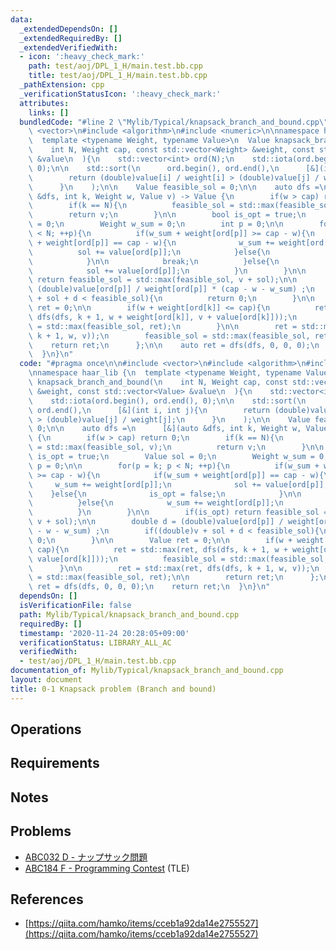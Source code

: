 ```yaml
---
data:
  _extendedDependsOn: []
  _extendedRequiredBy: []
  _extendedVerifiedWith:
  - icon: ':heavy_check_mark:'
    path: test/aoj/DPL_1_H/main.test.bb.cpp
    title: test/aoj/DPL_1_H/main.test.bb.cpp
  _pathExtension: cpp
  _verificationStatusIcon: ':heavy_check_mark:'
  attributes:
    links: []
  bundledCode: "#line 2 \"Mylib/Typical/knapsack_branch_and_bound.cpp\"\n\n#include\
    \ <vector>\n#include <algorithm>\n#include <numeric>\n\nnamespace haar_lib {\n\
    \  template <typename Weight, typename Value>\n  Value knapsack_branch_and_bound(\n\
    \    int N, Weight cap, const std::vector<Weight> &weight, const std::vector<Value>\
    \ &value\n  ){\n    std::vector<int> ord(N);\n    std::iota(ord.begin(), ord.end(),\
    \ 0);\n\n    std::sort(\n      ord.begin(), ord.end(),\n      [&](int i, int j){\n\
    \        return (double)value[i] / weight[i] > (double)value[j] / weight[j];\n\
    \      }\n    );\n\n    Value feasible_sol = 0;\n\n    auto dfs =\n      [&](auto\
    \ &dfs, int k, Weight w, Value v) -> Value {\n        if(w > cap) return 0;\n\
    \        if(k == N){\n          feasible_sol = std::max(feasible_sol, v);\n  \
    \        return v;\n        }\n\n        bool is_opt = true;\n        Value sol\
    \ = 0;\n        Weight w_sum = 0;\n        int p = 0;\n\n        for(p = k; p\
    \ < N; ++p){\n          if(w_sum + weight[ord[p]] >= cap - w){\n            if(w_sum\
    \ + weight[ord[p]] == cap - w){\n              w_sum += weight[ord[p]];\n    \
    \          sol += value[ord[p]];\n            }else{\n              is_opt = false;\n\
    \            }\n\n            break;\n          }else{\n            w_sum += weight[ord[p]];\n\
    \            sol += value[ord[p]];\n          }\n        }\n\n        if(is_opt)\
    \ return feasible_sol = std::max(feasible_sol, v + sol);\n\n        double d =\
    \ (double)value[ord[p]] / weight[ord[p]] * (cap - w - w_sum) ;\n        if((double)v\
    \ + sol + d < feasible_sol){\n          return 0;\n        }\n\n        Value\
    \ ret = 0;\n\n        if(w + weight[ord[k]] <= cap){\n          ret = std::max(ret,\
    \ dfs(dfs, k + 1, w + weight[ord[k]], v + value[ord[k]]));\n          feasible_sol\
    \ = std::max(feasible_sol, ret);\n        }\n\n        ret = std::max(ret, dfs(dfs,\
    \ k + 1, w, v));\n        feasible_sol = std::max(feasible_sol, ret);\n\n    \
    \    return ret;\n      };\n\n    auto ret = dfs(dfs, 0, 0, 0);\n    return ret;\n\
    \  }\n}\n"
  code: "#pragma once\n\n#include <vector>\n#include <algorithm>\n#include <numeric>\n\
    \nnamespace haar_lib {\n  template <typename Weight, typename Value>\n  Value\
    \ knapsack_branch_and_bound(\n    int N, Weight cap, const std::vector<Weight>\
    \ &weight, const std::vector<Value> &value\n  ){\n    std::vector<int> ord(N);\n\
    \    std::iota(ord.begin(), ord.end(), 0);\n\n    std::sort(\n      ord.begin(),\
    \ ord.end(),\n      [&](int i, int j){\n        return (double)value[i] / weight[i]\
    \ > (double)value[j] / weight[j];\n      }\n    );\n\n    Value feasible_sol =\
    \ 0;\n\n    auto dfs =\n      [&](auto &dfs, int k, Weight w, Value v) -> Value\
    \ {\n        if(w > cap) return 0;\n        if(k == N){\n          feasible_sol\
    \ = std::max(feasible_sol, v);\n          return v;\n        }\n\n        bool\
    \ is_opt = true;\n        Value sol = 0;\n        Weight w_sum = 0;\n        int\
    \ p = 0;\n\n        for(p = k; p < N; ++p){\n          if(w_sum + weight[ord[p]]\
    \ >= cap - w){\n            if(w_sum + weight[ord[p]] == cap - w){\n         \
    \     w_sum += weight[ord[p]];\n              sol += value[ord[p]];\n        \
    \    }else{\n              is_opt = false;\n            }\n\n            break;\n\
    \          }else{\n            w_sum += weight[ord[p]];\n            sol += value[ord[p]];\n\
    \          }\n        }\n\n        if(is_opt) return feasible_sol = std::max(feasible_sol,\
    \ v + sol);\n\n        double d = (double)value[ord[p]] / weight[ord[p]] * (cap\
    \ - w - w_sum) ;\n        if((double)v + sol + d < feasible_sol){\n          return\
    \ 0;\n        }\n\n        Value ret = 0;\n\n        if(w + weight[ord[k]] <=\
    \ cap){\n          ret = std::max(ret, dfs(dfs, k + 1, w + weight[ord[k]], v +\
    \ value[ord[k]]));\n          feasible_sol = std::max(feasible_sol, ret);\n  \
    \      }\n\n        ret = std::max(ret, dfs(dfs, k + 1, w, v));\n        feasible_sol\
    \ = std::max(feasible_sol, ret);\n\n        return ret;\n      };\n\n    auto\
    \ ret = dfs(dfs, 0, 0, 0);\n    return ret;\n  }\n}\n"
  dependsOn: []
  isVerificationFile: false
  path: Mylib/Typical/knapsack_branch_and_bound.cpp
  requiredBy: []
  timestamp: '2020-11-24 20:28:05+09:00'
  verificationStatus: LIBRARY_ALL_AC
  verifiedWith:
  - test/aoj/DPL_1_H/main.test.bb.cpp
documentation_of: Mylib/Typical/knapsack_branch_and_bound.cpp
layout: document
title: 0-1 Knapsack problem (Branch and bound)
---
```


## Operations

## Requirements

## Notes

## Problems

- [ABC032 D - ナップサック問題](https://atcoder.jp/contests/abc032/tasks/abc032_d)
- [ABC184 F - Programming Contest](https://atcoder.jp/contests/abc184/tasks/abc184_f) (TLE)

## References

- [https://qiita.com/hamko/items/cceb1a92da14e2755527](https://qiita.com/hamko/items/cceb1a92da14e2755527)
